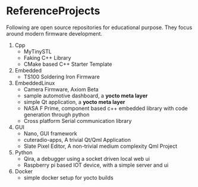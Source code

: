 # ReferenceProjects
Following are open source repositories for educational purpose. They focus around modern firmware development.

1. Cpp
    - MyTinySTL
    - Faking C++ Library
    - CMake based C++ Starter Template
2. Embedded
    - TS100 Soldering Iron Firmware
3. EmbeddedLinux
    - Camera Firmware, Axiom Beta
    - sample automotive dashboard, a **yocto meta layer**
    - simple Qt application, a **yocto meta layer**
    - NASA F Prime, component based c++ embedded library with code generation through python
    - Cross platform Serial communication library
4. GUI
    - Nano, GUI framework
    - cuteradio-apps, A trivial Qt/Qml Application
    - Slate Pixel Editor, A non-trivial medium complexity Qml Project
5. Python
    - Qira, a debugger using a socket driven local web ui
    - Raspberry pi based IOT device, with a simple server and ui
6. Docker
    - simple docker setup for yocto builds
